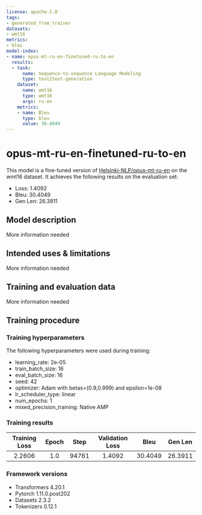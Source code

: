 ```yaml
---
license: apache-2.0
tags:
- generated_from_trainer
datasets:
- wmt16
metrics:
- bleu
model-index:
- name: opus-mt-ru-en-finetuned-ru-to-en
  results:
  - task:
      name: Sequence-to-sequence Language Modeling
      type: text2text-generation
    dataset:
      name: wmt16
      type: wmt16
      args: ru-en
    metrics:
    - name: Bleu
      type: bleu
      value: 30.4049
---
```


<!-- This model card has been generated automatically according to the information the Trainer had access to. You
should probably proofread and complete it, then remove this comment. -->

# opus-mt-ru-en-finetuned-ru-to-en

This model is a fine-tuned version of [Helsinki-NLP/opus-mt-ru-en](https://huggingface.co/Helsinki-NLP/opus-mt-ru-en) on the wmt16 dataset.
It achieves the following results on the evaluation set:
- Loss: 1.4092
- Bleu: 30.4049
- Gen Len: 26.3911

## Model description

More information needed

## Intended uses & limitations

More information needed

## Training and evaluation data

More information needed

## Training procedure

### Training hyperparameters

The following hyperparameters were used during training:
- learning_rate: 2e-05
- train_batch_size: 16
- eval_batch_size: 16
- seed: 42
- optimizer: Adam with betas=(0.9,0.999) and epsilon=1e-08
- lr_scheduler_type: linear
- num_epochs: 1
- mixed_precision_training: Native AMP

### Training results

| Training Loss | Epoch | Step  | Validation Loss | Bleu    | Gen Len |
|:-------------:|:-----:|:-----:|:---------------:|:-------:|:-------:|
| 2.2606        | 1.0   | 94761 | 1.4092          | 30.4049 | 26.3911 |


### Framework versions

- Transformers 4.20.1
- Pytorch 1.11.0.post202
- Datasets 2.3.2
- Tokenizers 0.12.1
